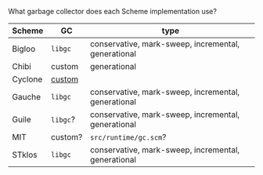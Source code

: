 What garbage collector does each Scheme implementation use?

| Scheme | GC | type |
|---|---|---|
| Bigloo  | `libgc`  | conservative, mark-sweep, incremental, generational |
| Chibi   | custom   | generational |
| Cyclone | [custom](https://justinethier.github.io/cyclone/docs/Garbage-Collector)  | |
| Gauche  | `libgc`  | conservative, mark-sweep, incremental, generational |
| Guile   | `libgc`? | conservative, mark-sweep, incremental, generational |
| MIT     | custom?  | `src/runtime/gc.scm`? |
| STklos  | `libgc`  | conservative, mark-sweep, incremental, generational |

